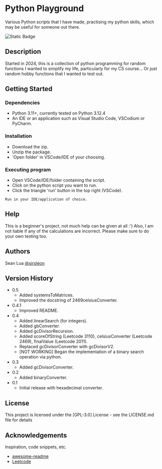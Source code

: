 # Python Playground
Various Python scripts that I have made, practising my python skills, which may be useful for someone out there.

![Static Badge](https://img.shields.io/badge/releases-releases?style=flat&logo=python&logoColor=ffde57&label=playground&color=%234584b6&link=%3Cobject%3Ehttps%3A%2F%2Fgithub.com%sjlua%2FpythonPlayground%2Freleases%3C%2Fobject%3E)

## Description
Started in 2024, this is a collection of python programming for random functions I wanted to simplify my life, particularly for my CS course... Or just random hobby functions that I wanted to test out.

## Getting Started

### Dependencies
* Python 3.11+, currently tested on Python 3.12.4
* An IDE or an application such as Visual Studio Code, VSCodium or PyCharm.

### Installation

* Download the zip.
* Unzip the package.
* 'Open folder' in VSCode/IDE of your choosing.

### Executing program

* Open VSCode/IDE/folder containing the script.
* Click on the python script you want to run.
* Click the triangle 'run' button in the top right (VSCode).

```
Run in your IDE/application of choice.
```

## Help

This is a beginner's project, not much help can be given at all :') Also, I am not liable if any of the calculations are incorrect. Please make sure to do your own testing too.

## Authors

Sean Lua
[@sirsleon](https://github.com/sirsleon)

## Version History

* 0.5
    * Added systemsToMatrices.
    * Improved the docstring of 2469celsiusConverter.
* 0.4.1
    * Improved README.
* 0.4
    * Added linearSearch (for integers).
    * Added gbConverter.
    * Added gcDivisorRecursion.
    * Added scoreOfString (Leetcode 3110), celsiusConverter (Leetcode 2469), finalValue (Leetcode 2011).
    * Replaced gcDivisorConverter with gcDivisorV2.
    * [NOT WORKING] Began the implementation of a binary search operation via python.
* 0.3
    * Added gcDivisorConverter.    
* 0.2
    * Added binaryConverter.
* 0.1
    * Initial release with hexadecimal converter.

## License

This project is licensed under the [GPL-3.0] License - see the LICENSE.md file for details

## Acknowledgements

Inspiration, code snippets, etc.
* [awesome-readme](https://github.com/matiassingers/awesome-readme)
* [Leetcode](https://leetcode.com)